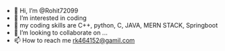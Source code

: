 - 👋 Hi, I’m @Rohit72099
- 👀 I’m interested in coding
- 🌱 my coding skills are C++, python, C, JAVA, MERN STACK, Springboot
- 💞️ I’m looking to collaborate on ...
- 📫 How to reach me rk464152@gamil.com

<!---
Rohit72099/Rohit72099 is a ✨ special ✨ repository because its `README.md` (this file) appears on your GitHub profile.
You can click the Preview link to take a look at your changes.
--->
